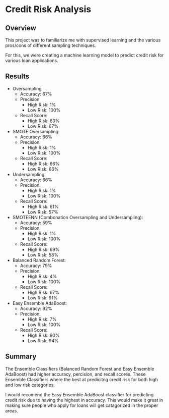 # Credit Risk Analysis

## Overview

This project was to familiarize me with supervised learning and the various pros/cons of different sampling techniques.

For this, we were creating a machine learning model to predict credit risk for various loan applications.

## Results

- Oversampling
  - Accuracy: 67%
  - Precision
    - High Risk: 1%
    - Low Risk: 100%
  - Recall Score: 
    - High Risk: 63%
    - Low Risk: 67%
- SMOTE Oversampling:
  - Accuracy: 66%
  - Precision:
    - High Risk: 1%
    - Low Risk: 100%
  - Recall Score: 
    - High Risk: 66%
    - Low Risk: 66%
- Undersampling:
  - Accuracy: 66%
  - Precision:
    - High Risk: 1%
    - Low Risk: 100%
  - Recall Score: 
    - High Risk: 61%
    - Low Risk: 57%
- SMOTEENN (Combonation Oversampling and Undersampling):
  - Accuracy: 59%
  - Precision:
    - High Risk: 1%
    - Low Risk: 100%
  - Recall Score: 
    - High Risk: 69%
    - Low Risk: 58%
- Balanced Random Forest:
  - Accuracy: 79%
  - Precision:
    - High Risk: 4%
    - Low Risk: 100%
  - Recall Score: 
    - High Risk: 67%
    - Low Risk: 91%
- Easy Ensemble AdaBoost:
  - Accuracy: 92%
  - Precision:
    - High Risk: 7%
    - Low Risk: 100%
  - Recall Score: 
    - High Risk: 90%
    - Low Risk: 94%

## Summary

The Ensemble Classifiers (Balanced Random Forest and Easy Ensemble AdaBoost) had higher accuracy, percision, and recall scores. These Ensemble Classifiers where the best at predicitng credit risk for both high and low risk categories.

I would recomend the Easy Ensemble AdaBoost classifier for predicting credit risk due to having the highest in accuracy. This would make it great in making sure people who apply for loans will get catagorized in the proper areas.